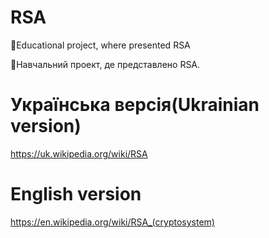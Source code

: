 # RSA

📖Educational project, where presented RSA

📖Навчальний проект, де представлено RSA.

# Українська версія(Ukrainian version)

https://uk.wikipedia.org/wiki/RSA

# English version

https://en.wikipedia.org/wiki/RSA_(cryptosystem)
